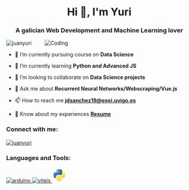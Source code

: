 <h1 align="center">Hi 👋, I'm Yuri</h1>
<h3 align="center">A galician Web Development and Machine Learning lover</h3>
<img align="right" alt="Coding" width="400" src="https://camo.githubusercontent.com/cae12fddd9d6982901d82580bdf321d81fb299141098ca1c2d4891870827bf17/68747470733a2f2f6d69726f2e6d656469756d2e636f6d2f6d61782f313336302f302a37513379765349765f7430696f4a2d5a2e676966">

<p align="left"> <img src="https://komarev.com/ghpvc/?username=juanyuri&label=Profile%20views&color=red&style=flat" alt="juanyuri" /> </p>

- 🔭 I’m currently pursuing course on **Data Science**

- 🌱 I’m currently learning **Python and Advanced JS**

- 👯 I’m looking to collaborate on **Data Science projects**

- 💬 Ask me about **Recurrent Neural Networks/Webscraping/Vue.js**

- 📫 How to reach me **jdsanchez19@esei.uvigo.es**

- 📄 Know about my experiences **[Resume]()**

<h3 align="left">Connect with me:</h3>
<p align="left">
<a href="https://www.linkedin.com/in/juan-yuri-d%C3%ADaz-s%C3%A1nchez-352282166/" target="blank"><img align="center" src="https://raw.githubusercontent.com/rahuldkjain/github-profile-readme-generator/master/src/images/icons/Social/linked-in-alt.svg" alt="juanyuri" height="30" width="40" /></a>
</p>

<h3 align="left">Languages and Tools:</h3>
<p align="left">
  <a href="https://vuejs.org/" target="_blank" rel="noreferrer">
    <img src="https://cdn.worldvectorlogo.com/logos/vue-9.svg" alt="arduino" width="36" height="36" />
  </a>
  <a href="https://vitejs.dev/" target="_blank" rel="noreferrer">
    <img src="https://cdn.worldvectorlogo.com/logos/vitejs.svg" alt="vitejs" width="39" height="39" />
  </a>

  <a href="https://www.python.org" target="_blank" rel="noreferrer">
    <img src="https://raw.githubusercontent.com/devicons/devicon/master/icons/python/python-original.svg" alt="python"
      width="40" height="40" />
  </a>
</p>

